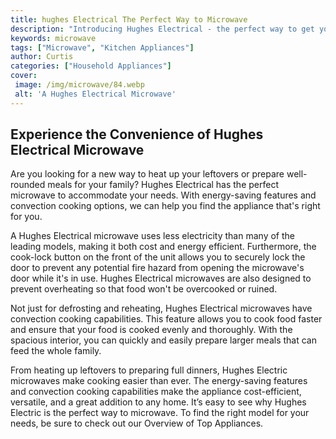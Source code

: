 ```yaml
---
title: hughes Electrical The Perfect Way to Microwave
description: "Introducing Hughes Electrical - the perfect way to get your food cooked faster and more uniformly than ever before Learn more about what Hughes Electrical can do for you in this blog post"
keywords: microwave
tags: ["Microwave", "Kitchen Appliances"]
author: Curtis
categories: ["Household Appliances"]
cover: 
 image: /img/microwave/84.webp
 alt: 'A Hughes Electrical Microwave'
---
```

## Experience the Convenience of Hughes Electrical Microwave
Are you looking for a new way to heat up your leftovers or prepare well-rounded meals for your family? Hughes Electrical has the perfect microwave to accommodate your needs. With energy-saving features and convection cooking options, we can help you find the appliance that's right for you.

A Hughes Electrical microwave uses less electricity than many of the leading models, making it both cost and energy efficient. Furthermore, the cook-lock button on the front of the unit allows you to securely lock the door to prevent any potential fire hazard from opening the microwave's door while it's in use. Hughes Electrical microwaves are also designed to prevent overheating so that food won't be overcooked or ruined.

Not just for defrosting and reheating, Hughes Electrical microwaves have convection cooking capabilities. This feature allows you to cook food faster and ensure that your food is cooked evenly and thoroughly. With the spacious interior, you can quickly and easily prepare larger meals that can feed the whole family.

From heating up leftovers to preparing full dinners, Hughes Electric microwaves make cooking easier than ever. The energy-saving features and convection cooking capabilities make the appliance cost-efficient, versatile, and a great addition to any home. It’s easy to see why Hughes Electric is the perfect way to microwave. To find the right model for your needs, be sure to check out our Overview of Top Appliances.
